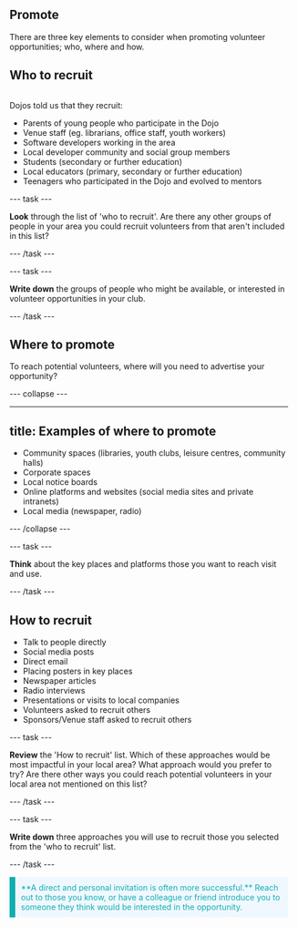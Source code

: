 ## Promote
There are three key elements to consider when promoting volunteer opportunities; who, where and how.


## Who to recruit

<div style="display: flex; flex-wrap: wrap">
<div style="flex-basis: 200px; flex-grow: 1; margin-right: 15px;">

Dojos told us that they recruit:
+ Parents of young people who participate in the Dojo
+ Venue staff (eg. librarians, office staff, youth workers)
+ Software developers working in the area
+ Local developer community and social group members
+ Students (secondary or further education)
+ Local educators (primary, secondary or further education)
+ Teenagers who participated in the Dojo and evolved to mentors
  
--- task ---

**Look** through the list of 'who to recruit'. Are there any other groups of people in your area you could recruit volunteers from that aren't included in this list?

--- /task ---
  
--- task ---

**Write down** the groups of people who might be available, or interested in volunteer opportunities in your club. 


--- /task ---
  
  
## Where to promote

To reach potential volunteers, where will you need to advertise your opportunity? 

--- collapse ---

---
title: Examples of where to promote
---

+ Community spaces (libraries, youth clubs, leisure centres, community halls)
+ Corporate spaces
+ Local notice boards
+ Online platforms and websites (social media sites and private intranets)
+ Local media (newspaper, radio)
  
--- /collapse ---
  
  
--- task ---
  
**Think** about the key places and platforms those you want to reach visit and use. 
  
--- /task ---
  
## How to recruit
+ Talk to people directly
+ Social media posts
+ Direct email
+ Placing posters in key places
+ Newspaper articles
+ Radio interviews
+ Presentations or visits to local companies
+ Volunteers asked to recruit others
+ Sponsors/Venue staff asked to recruit others

--- task ---

**Review** the 'How to recruit' list. Which of these approaches would be most impactful in your local area? What approach would you prefer to try? Are there other ways you could reach potential volunteers in your local area not mentioned on this list?

--- /task ---
  
--- task ---

**Write down** three approaches you will use to recruit those you selected from the 'who to recruit' list.

--- /task ---
 
<p style="border-left: solid; border-width:10px; border-color: #0faeb0; background-color: aliceblue; padding: 10px;">
<span style="color: #0faeb0">**A direct and personal invitation is often more successful.** Reach out to those you know, or have a colleague or friend introduce you to someone they think would be interested in the opportunity.
</p>

</div>
